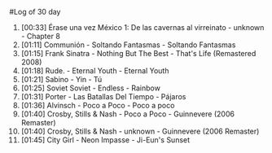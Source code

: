#Log of 30 day

1. [00:33] Érase una vez México 1: De las cavernas al virreinato - unknown - Chapter 8
1. [01:11] Communión - Soltando Fantasmas - Soltando Fantasmas
1. [01:15] Frank Sinatra - Nothing But The Best - That's Life (Remastered 2008)
1. [01:18] Rude. - Eternal Youth - Eternal Youth
1. [01:21] Sabino - Yin - Tú
1. [01:25] Soviet Soviet - Endless - Rainbow
1. [01:31] Porter - Las Batallas Del Tiempo - Pájaros
1. [01:36] Alvinsch - Poco a Poco - Poco a poco
1. [01:40] Crosby, Stills & Nash - Poco a Poco - Guinnevere (2006 Remaster)
1. [01:40] Crosby, Stills & Nash - unknown - Guinnevere (2006 Remaster)
1. [01:45] City Girl - Neon Impasse - Ji-Eun's Sunset
